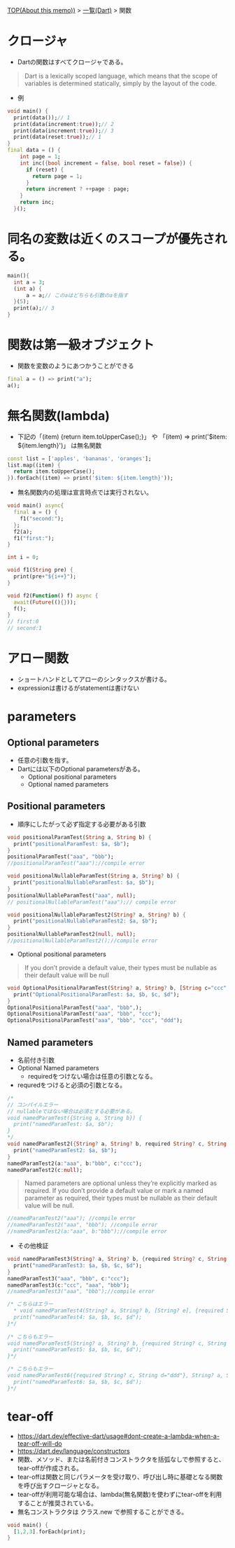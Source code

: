 [TOP(About this memo))](../README.md) > [一覧(Dart)](./README.md) > 関数


# クロージャ
* Dartの関数はすべてクロージャである。
> Dart is a lexically scoped language, which means that the scope of variables is determined statically, simply by the layout of the code.
* 例
```dart
void main() {
  print(data());// 1
  print(data(increment:true));// 2
  print(data(increment:true));// 3
  print(data(reset:true));// 1
}
final data = () {
    int page = 1;
    int inc({bool increment = false, bool reset = false}) {
      if (reset) {
        return page = 1;
      }
      return increment ? ++page : page;
    }
    return inc;
  }();
```

# 同名の変数は近くのスコープが優先される。
```dart
main(){
  int a = 3;
  (int a) {
      a = a;// このaはどちらも引数のaを指す
  }(5);
  print(a);// 3
}
```

# 関数は第一級オブジェクト
* 関数を変数のようにあつかうことができる
```dart
final a = () => print("a");
a();
```

# 無名関数(lambda)
* 下記の「(item) {return item.toUpperCase();}」 や 「(item) => print('$item: ${item.length}')」 は無名関数
```dart
const list = ['apples', 'bananas', 'oranges'];
list.map((item) {
  return item.toUpperCase();
}).forEach((item) => print('$item: ${item.length}'));
```
* 無名関数内の処理は宣言時点では実行されない。
```dart
void main() async{
  final a = () {
    f1("second:");
  };
  f2(a);
  f1("first:");
}

int i = 0;

void f1(String pre) {
  print(pre+"${i++}");
}

void f2(Function() f) async {
  await(Future((){}));
  f();
}
// first:0
// second:1
```

# アロー関数
* ショートハンドとしてアローのシンタックスが書ける。
* expressionは書けるがstatementは書けない

# parameters
## Optional parameters
* 任意の引数を指す。
* Dartには以下のOptional parametersがある。
  * Optional positional parameters
  * Optional named parameters
## Positional parameters
* 順序にしたがって必ず指定する必要がある引数
```dart
void positionalParamTest(String a, String b) {
  print("positionalParamTest: $a, $b");
}
positionalParamTest("aaa", "bbb");
//positionalParamTest("aaa");//compile error
```
```dart
void positionalNullableParamTest(String a, String? b) {
  print("positionalNullableParamTest: $a, $b");
}
positionalNullableParamTest("aaa", null);
// positionalNullableParamTest("aaa");// compile error

void positionalNullableParamTest2(String? a, String? b) {
  print("positionalNullableParamTest2: $a, $b");
}
positionalNullableParamTest2(null, null);
//positionalNullableParamTest2();//compile error
```
* Optional positional parameters
> If you don’t provide a default value, their types must be nullable as 
> their default value will be null
```dart
void OptionalPositionalParamTest(String? a, String? b, [String c="ccc", String? d]) {
  print("OptionalPositionalParamTest: $a, $b, $c, $d");
}
OptionalPositionalParamTest("aaa", "bbb",);
OptionalPositionalParamTest("aaa", "bbb", "ccc");
OptionalPositionalParamTest("aaa", "bbb", "ccc", "ddd");
```

## Named parameters
* 名前付き引数
* Optional Named parameters
  * requiredをつけない場合は任意の引数となる。
* requredをつけると必須の引数となる。
```dart
/* 
// コンパイルエラー
// nullableではない場合は必須とする必要がある。
void namedParamTest({String a, String b}) {
  print("namedParamTest: $a, $b");
}
*/
void namedParamTest2({String? a, String? b, required String? c, String d="ddd"}) {
  print("namedParamTest2: $a, $b");
}
namedParamTest2(a:"aaa", b:"bbb", c:"ccc");
namedParamTest2(c:null);
```
> Named parameters are optional unless they’re explicitly marked as required.
> If you don’t provide a default value or mark a named parameter as required, 
> their types must be nullable as their default value will be null.
```dart
//namedParamTest2("aaa"); //compile error
//namedParamTest2("aaa", "bbb"); //compile error
//namedParamTest2(a:"aaa", b:"bbb");//compile error
```
* その他検証
```dart
void namedParamTest3(String? a, String? b, {required String? c, String d="ddd"}) {
  print("namedParamTest3: $a, $b, $c, $d");
}
namedParamTest3("aaa", "bbb", c:"ccc");
namedParamTest3(c:"ccc", "aaa", "bbb");
//namedParamTest3("aaa", "bbb");//compile error

/* こちらはエラー
  * void namedParamTest4(String? a, String? b, [String? e], {required String? c, String d="ddd"}) {
  print("namedParamTest4: $a, $b, $c, $d");
}*/ 
  
/* こちらもエラー
void namedParamTest5(String? a, String? b, {required String? c, String d="ddd"}, [String? e]) {
  print("namedParamTest5: $a, $b, $c, $d");
}*/

/* こちらもエラー
void namedParamTest6({required String? c, String d="ddd"}, String? a, String? b) {
  print("namedParamTest6: $a, $b, $c, $d");
}*/
```

# tear-off
* https://dart.dev/effective-dart/usage#dont-create-a-lambda-when-a-tear-off-will-do
* https://dart.dev/language/constructors
* 関数、メソッド、または名前付きコンストラクタを括弧なしで参照すると、tear-offが作成される。
* tear-offは関数と同じパラメータを受け取り、呼び出し時に基礎となる関数を呼び出すクロージャとなる。
* tear-offが利用可能な場合は、lambda(無名関数)を使わずにtear-offを利用することが推奨されている。
* 無名コンストラクタは クラス.new で参照することができる。
```dart
void main() {
  [1,2,3].forEach(print);
}
```





